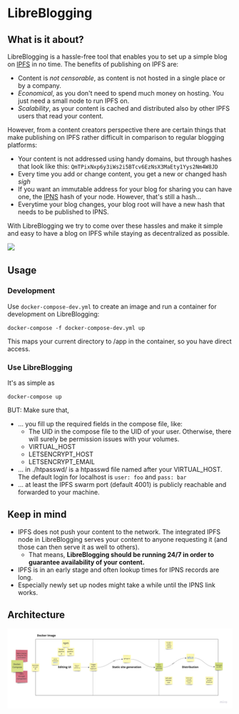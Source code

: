 # LibreBlogging

## What is it about?

LibreBlogging is a hassle-free tool that enables you to set up a simple blog on [IPFS](https://ipfs.io) in no time. The benefits of publishing on IPFS are:

* Content is _not censorable_, as content is not hosted in a single place or by a company.
* _Economical_, as you don't need to spend much money on hosting. You just need a small node to run IPFS on.
* _Scalability_, as your content is cached and distributed also by other IPFS users that read your content.

However, from a content creators perspective there are certain things that make publishing on IPFS rather difficult in comparison to regular blogging platforms:

* Your content is not addressed using handy domains, but through hashes that look like this: `QmTPixNxp6y3iWs2i5BTcv6EzNsX3MaEty1Yys2Nm4W8JD`
* Every time you add or change content, you get a new or changed hash *sigh*
* If you want an immutable address for your blog for sharing you can have one, the [IPNS](https://ipfs.io/ipns/docs.ipfs.io/guides/concepts/ipns/) hash of your node. However, that's still a hash...
* Everytime your blog changes, your blog root will have a new hash that needs to be published to IPNS.

With LibreBlogging we try to come over these hassles and make it simple and easy to have a blog on IPFS while staying as decentralized as possible.

![](about.png)

## Usage

### Development
Use `docker-compose-dev.yml` to create an image and run a container for development on LibreBlogging:

```shell
docker-compose -f docker-compose-dev.yml up
```

This maps your current directory to /app in the container, so you have direct access.

### Use LibreBlogging
It's as simple as

```shell
docker-compose up
```

BUT: Make sure that,

* ... you fill up the required fields in the compose file, like:
  * The UID in the compose file to the UID of your user. Otherwise, there will surely be permission issues with your volumes.
  * VIRTUAL_HOST
  * LETSENCRYPT_HOST
  * LETSENCRYPT_EMAIL
* ... in ./htpasswd/ is a htpasswd file named after your VIRTUAL_HOST. The default login for localhost is `user: foo` and `pass: bar`
* ... at least the IPFS swarm port (default 4001) is publicly reachable and forwarded to your machine.

## Keep in mind

* IPFS does not push your content to the network. The integrated IPFS node in LibreBlogging serves your content to anyone requesting it (and those can then serve it as well to others).
  * That means, __LibreBlogging should be running 24/7 in order to guarantee availability of your content.__
* IPFS is in an early stage and often lookup times for IPNS records are long.
* Especially newly set up nodes might take a while until the IPNS link works.

## Architecture

![](architecture.jpg)
